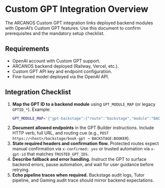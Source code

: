 # Custom GPT Integration Overview

The ARCANOS Custom GPT integration links deployed backend modules with OpenAI’s Custom GPT features. Use this document to confirm prerequisites and the mandatory setup checklist.

## Requirements
- OpenAI account with Custom GPT support.
- ARCANOS backend deployed (Railway, Vercel, etc.).
- Custom GPT API key and endpoint configuration.
- Fine-tuned model deployed via the OpenAI API.

## Integration Checklist
1. **Map the GPT ID to a backend module** using `GPT_MODULE_MAP` (or legacy `GPTID_*`). Example:
   ```bash
   GPT_MODULE_MAP='{"gpt-backstage":{"route":"backstage","module":"BACKSTAGE:BOOKER"}}'
   ```
2. **Document allowed endpoints** in the GPT Builder instructions. Include HTTP verb, full URL, and routing cue (e.g., `POST https://<host>/backstage/book-gpt → BACKSTAGE:BOOKER`).
3. **State required headers and confirmation flow.** Protected routes expect manual confirmation via `x-confirmed: yes` or trusted automation via `x-gpt-id` that matches `TRUSTED_GPT_IDS`.
4. **Describe fallback and error handling.** Instruct the GPT to surface backend errors, pause automation, and wait for user guidance before retrying.
5. **Echo pipeline traces when required.** Backstage audit logs, Tutor pipeline, and Gaming audit trace should mirror backend expectations.
